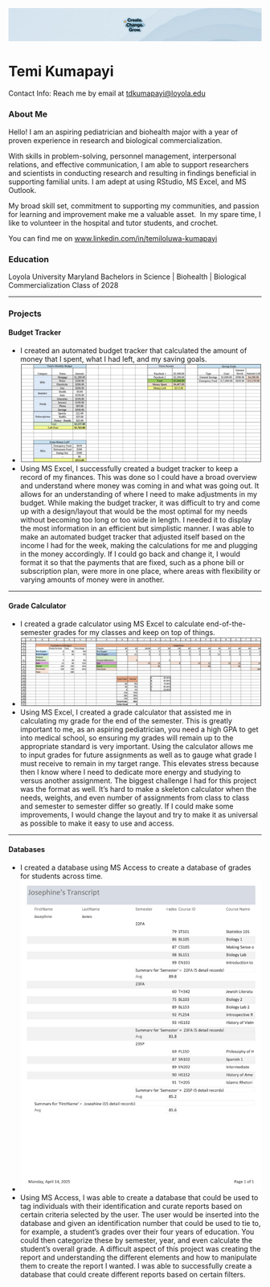 ![Banner goes here](/tools/banner1.png)

# Temi Kumapayi
Contact Info: Reach me by email at tdkumapayi@loyola.edu

### About Me 
Hello! I am an aspiring pediatrician and biohealth major with a year of proven experience in research and biological commercialization. 

With skills in problem-solving, personnel management, interpersonal relations, and effective communication,  I am able to support researchers and scientists in conducting research and resulting in findings beneficial in supporting familial units.  I am adept at using RStudio, MS Excel, and MS Outlook. 

My broad skill set, commitment to supporting my communities, and passion for learning and improvement make me a valuable asset.  In my spare time, I like to volunteer in the hospital and tutor students, and crochet. 

You can find me on www.linkedin.com/in/temiloluwa-kumapayi 

### Education 
Loyola University Maryland 
Bachelors in Science | Biohealth | Biological Commercialization 
Class of 2028

***

### Projects

#### Budget Tracker 
 - I created an automated budget tracker that calculated the amount of money that I spent, what I had left, and my saving goals.  
 - ![Here is my budget tracker!](/tools/budget.jpg)
 - Using MS Excel, I successfully created a budget tracker to keep a record of my finances. This was done so I could have a broad overview and understand where money was coming in and what was going out. It allows for an understanding of where I need to make adjustments in my budget. While making the budget tracker, it was difficult to try and come up with a design/layout that would be the most optimal for my needs without becoming too long or too wide in length. I needed it to display the most information in an efficient but simplistic manner. I was able to make an automated budget tracker that adjusted itself based on the income I had for the week, making the calculations for me and plugging in the money accordingly. If I could go back and change it, I would format it so that the payments that are fixed, such as a phone bill or subscription plan, were more in one place, where areas with flexibility or varying amounts of money were in another. 

***

#### Grade Calculator 
 - I created a grade calculator using MS Excel to calculate end-of-the-semester grades for my classes and keep on top of things. 
 - ![Here is my Grade Calculator!](/tools/grade.jpg)
 - Using MS Excel, I created a grade calculator that assisted me in calculating my grade for the end of the semester. This is greatly important to me, as an aspiring pediatrician, you need a high GPA to get into medical school, so ensuring my grades will remain up to the appropriate standard is very important. Using the calculator allows me to input grades for future assignments as well as to gauge what grade I must receive to remain in my target range. This elevates stress because then I know where I need to dedicate more energy and studying to versus another assignment. The biggest challenge I had for this project was the format as well. It’s hard to make a skeleton calculator when the needs, weights, and even number of assignments from class to class and semester to semester differ so greatly. If I could make some improvements, I would change the layout and try to make it as universal as possible to make it easy to use and access.

***

#### Databases 
 - I created a database using MS Access to create a database of grades for students across time. 
 - ![Here is my budget tracker!](/tools/jtranscript.jpg)
 - Using MS Access, I was able to create a database that could be used to tag individuals with their identification and curate reports based on certain criteria selected by the user. The user would be inserted into the database and given an identification number that could be used to tie to, for example, a student’s grades over their four years of education. You could then categorize these by semester, year, and even calculate the student’s overall grade. A difficult aspect of this project was creating the report and understanding the different elements and how to manipulate them to create the report I wanted. I was able to successfully create a database that could create different reports based on certain filters. 
